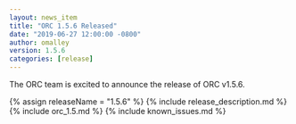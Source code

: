 ```yaml
---
layout: news_item
title: "ORC 1.5.6 Released"
date: "2019-06-27 12:00:00 -0800"
author: omalley
version: 1.5.6
categories: [release]
---
```


The ORC team is excited to announce the release of ORC v1.5.6.

{% assign releaseName = "1.5.6" %}
{% include release_description.md %}
{% include orc_1.5.md %}
{% include known_issues.md %}

